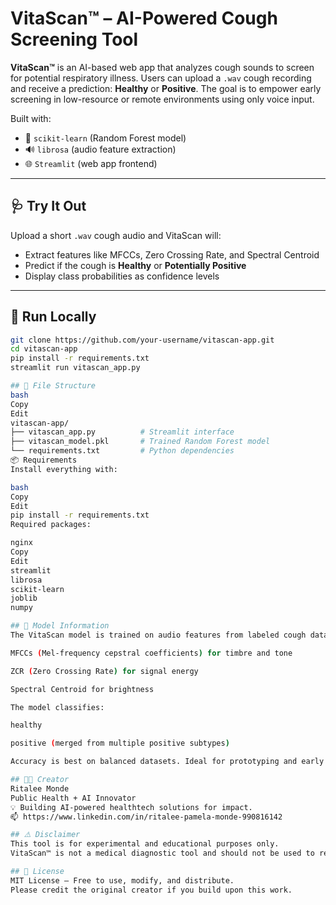 # VitaScan™ – AI-Powered Cough Screening Tool

**VitaScan™** is an AI-based web app that analyzes cough sounds to screen for potential respiratory illness. Users can upload a `.wav` cough recording and receive a prediction: **Healthy** or **Positive**. The goal is to empower early screening in low-resource or remote environments using only voice input.

Built with:
- 🧠 `scikit-learn` (Random Forest model)
- 🔊 `librosa` (audio feature extraction)
- 🌐 `Streamlit` (web app frontend)

---

## 🩺 Try It Out

Upload a short `.wav` cough audio and VitaScan will:
- Extract features like MFCCs, Zero Crossing Rate, and Spectral Centroid
- Predict if the cough is **Healthy** or **Potentially Positive**
- Display class probabilities as confidence levels

---

## 🚀 Run Locally

```bash
git clone https://github.com/your-username/vitascan-app.git
cd vitascan-app
pip install -r requirements.txt
streamlit run vitascan_app.py

## 📁 File Structure
bash
Copy
Edit
vitascan-app/
├── vitascan_app.py          # Streamlit interface
├── vitascan_model.pkl       # Trained Random Forest model
└── requirements.txt         # Python dependencies
📦 Requirements
Install everything with:

bash
Copy
Edit
pip install -r requirements.txt
Required packages:

nginx
Copy
Edit
streamlit
librosa
scikit-learn
joblib
numpy

## 🤖 Model Information
The VitaScan model is trained on audio features from labeled cough datasets. It uses:

MFCCs (Mel-frequency cepstral coefficients) for timbre and tone

ZCR (Zero Crossing Rate) for signal energy

Spectral Centroid for brightness

The model classifies:

healthy

positive (merged from multiple positive subtypes)

Accuracy is best on balanced datasets. Ideal for prototyping and early research use.

## 👩‍💻 Creator
Ritalee Monde
Public Health + AI Innovator
💡 Building AI-powered healthtech solutions for impact.
📫 https://www.linkedin.com/in/ritalee-pamela-monde-990816142

## ⚠️ Disclaimer
This tool is for experimental and educational purposes only.
VitaScan™ is not a medical diagnostic tool and should not be used to replace clinical testing or professional healthcare advice.

## 📜 License
MIT License – Free to use, modify, and distribute.
Please credit the original creator if you build upon this work.
